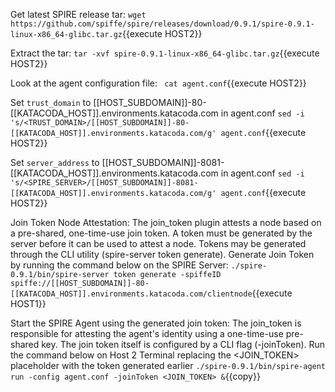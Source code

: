 Get latest SPIRE release tar:
 `wget https://github.com/spiffe/spire/releases/download/0.9.1/spire-0.9.1-linux-x86_64-glibc.tar.gz`{{execute HOST2}}

Extract the tar:
`tar -xvf spire-0.9.1-linux-x86_64-glibc.tar.gz`{{execute HOST2}}

Look at the agent configuration file:
` cat agent.conf`{{execute HOST2}}

Set `trust_domain` to [[HOST_SUBDOMAIN]]-80-[[KATACODA_HOST]].environments.katacoda.com in agent.conf
`sed -i 's/<TRUST_DOMAIN>/[[HOST_SUBDOMAIN]]-80-[[KATACODA_HOST]].environments.katacoda.com/g' agent.conf`{{execute HOST2}}

Set `server_address` to [[HOST_SUBDOMAIN]]-8081-[[KATACODA_HOST]].environments.katacoda.com in agent.conf
`sed -i 's/<SPIRE_SERVER>/[[HOST_SUBDOMAIN]]-8081-[[KATACODA_HOST]].environments.katacoda.com/g' agent.conf`{{execute HOST2}}

Join Token Node Attestation:
The join_token plugin attests a node based on a pre-shared, one-time-use join token. A token must be generated by the server before it can be used to attest a node.
Tokens may be generated through the CLI utility (spire-server token generate).
Generate Join Token by running the command below on the SPIRE Server: 
`./spire-0.9.1/bin/spire-server token generate -spiffeID spiffe://[[HOST_SUBDOMAIN]]-80-[[KATACODA_HOST]].environments.katacoda.com/clientnode`{{execute HOST1}}

Start the SPIRE Agent using the generated join token:
The join_token is responsible for attesting the agent's identity using a one-time-use pre-shared key.
The join token itself is configured by a CLI flag (-joinToken).
Run the command below on Host 2 Terminal replacing the <JOIN_TOKEN> placeholder with the token generated earlier
`./spire-0.9.1/bin/spire-agent run -config agent.conf -joinToken <JOIN_TOKEN> &`{{copy}}
